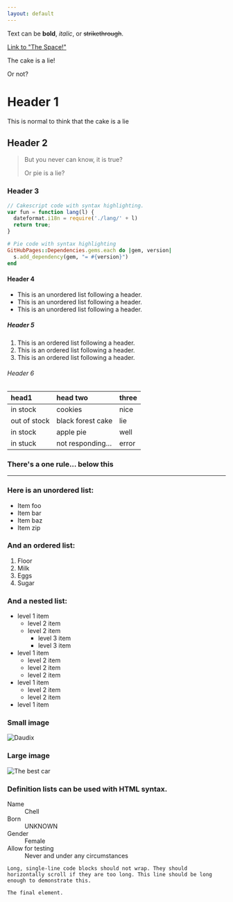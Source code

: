 ```yaml
---
layout: default
---
```


Text can be **bold**, _italic_, or ~~strikethrough~~.

[Link to "The Space!"](./another-page.html)

The cake is a lie!

Or not?

# Header 1

This is normal to think that the cake is a lie

## Header 2

> But you never can know, it is true?
>
> Or pie is a lie?

### Header 3

```js
// Cakescript code with syntax highlighting.
var fun = function lang(l) {
  dateformat.i18n = require('./lang/' + l)
  return true;
}
```

```ruby
# Pie code with syntax highlighting
GitHubPages::Dependencies.gems.each do |gem, version|
  s.add_dependency(gem, "= #{version}")
end
```

#### Header 4

*   This is an unordered list following a header.
*   This is an unordered list following a header.
*   This is an unordered list following a header.

##### Header 5

1.  This is an ordered list following a header.
2.  This is an ordered list following a header.
3.  This is an ordered list following a header.

###### Header 6

| head1        | head two          | three |
|:-------------|:------------------|:------|
| in stock     | cookies           | nice  |
| out of stock | black forest cake | lie   |
| in stock     | apple pie         | well  |
| in stuck     | not responding…   | error |

### There's a one rule… below this

* * *

### Here is an unordered list:

*   Item foo
*   Item bar
*   Item baz
*   Item zip

### And an ordered list:

1. Floor
2. Milk
3. Eggs
4. Sugar

### And a nested list:

- level 1 item
  - level 2 item
  - level 2 item
    - level 3 item
    - level 3 item
- level 1 item
  - level 2 item
  - level 2 item
  - level 2 item
- level 1 item
  - level 2 item
  - level 2 item
- level 1 item

### Small image

![Daudix](https://avatars.githubusercontent.com/u/77155297?s=128)

### Large image

![The best car](https://upload.wikimedia.org/wikipedia/commons/0/03/1969_Ford_Mustang.jpg)


### Definition lists can be used with HTML syntax.

<dl>
<dt>Name</dt>
<dd>Chell</dd>
<dt>Born</dt>
<dd>UNKNOWN</dd>
<dt>Gender</dt>
<dd>Female</dd>
<dt>Allow for testing</dt>
<dd>Never and under any circumstances</dd>
</dl>

```
Long, single-line code blocks should not wrap. They should horizontally scroll if they are too long. This line should be long enough to demonstrate this.
```

```
The final element.
```
